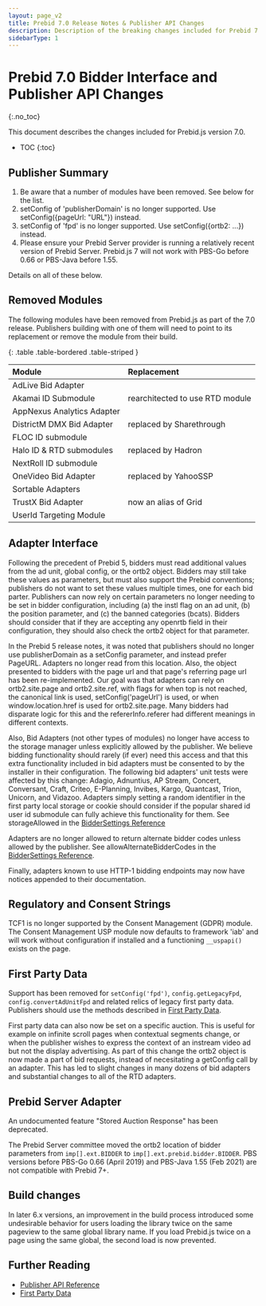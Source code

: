 ```yaml
---
layout: page_v2
title: Prebid 7.0 Release Notes & Publisher API Changes
description: Description of the breaking changes included for Prebid 7.0
sidebarType: 1
---
```


# Prebid 7.0 Bidder Interface and Publisher API Changes

{:.no_toc}

This document describes the changes included for Prebid.js version 7.0.

* TOC
{:toc}

## Publisher Summary

1. Be aware that a number of modules have been removed. See below for the list.
2. setConfig of 'publisherDomain' is no longer supported. Use setConfig({pageUrl: "URL"}) instead.
3. setConfig of 'fpd' is no longer supported. Use setConfig({ortb2: ...}) instead.
4. Please ensure your Prebid Server provider is running a relatively recent version of Prebid Server. Prebid.js 7 will not work with PBS-Go before 0.66 or PBS-Java before 1.55.

Details on all of these below.

## Removed Modules

The following modules have been removed from Prebid.js as part of the 7.0 release. Publishers building with one of them will need to point to its replacement or remove the module from their build. 

{: .table .table-bordered .table-striped }

| Module      | Replacement |
|:-----------------------------------------|:---------------------------------------------------------------------------------------------------------------------------------------------------------------------------------------------------------------------------------------------------------------------------|
| AdLive Bid Adapter
| Akamai ID Submodule | rearchitected to use RTD module
| AppNexus Analytics Adapter
| DistrictM DMX Bid Adapter | replaced by Sharethrough
| FLOC ID submodule
| Halo ID & RTD submodules | replaced by Hadron
| NextRoll ID submodule
| OneVideo Bid Adapter | replaced by YahooSSP
| Sortable Adapters
| TrustX Bid Adapter | now an alias of Grid
| UserId Targeting Module

## Adapter Interface

Following the precedent of Prebid 5, bidders must read additional values from the ad unit, global config, or the ortb2 object. Bidders may still take these values as parameters, but must also support the Prebid conventions; publishers do not want to set these values multiple times, one for each bid parter. Publishers can now rely on certain parameters no longer needing to be set in bidder configuration, including (a) the instl flag on an ad unit, (b) the position parameter, and (c) the banned categories (bcats). Bidders should consider that if they are accepting any openrtb field in their configuration, they should also check the ortb2 object for that parameter. 

In the Prebid 5 release notes, it was noted that publishers should no longer use publisherDomain as a setConfig parameter, and instead prefer PageURL. Adapters no longer read from this location. Also, the object presented to bidders with the page url and that page's referring page url has been re-implemented. Our goal was that adapters can rely on ortb2.site.page and ortb2.site.ref, with flags for when top is not reached, the canonical link is used, setConfig('pageUrl') is used, or when window.location.href is used for ortb2.site.page. Many bidders had disparate logic for this and the refererInfo.referer had different meanings in different contexts.

Also, Bid Adapters (not other types of modules) no longer have access to the storage manager unless explicitly allowed by the publisher. We believe bidding functionality should rarely (if ever) need this access and that this extra functionality included in bid adapters must be consented to by the installer in their configuration. The following bid adapters' unit tests were affected by this change: Adagio, Adnuntius, AP Stream, Concert, Conversant, Craft, Criteo, E-Planning, Invibes, Kargo, Quantcast, Trion, Unicorn, and Vidazoo. Adapters simply setting a random identifier in the first party local storage or cookie should consider if the popular shared id user id submodule can fully achieve this functionality for them. See storageAllowed in the [BidderSettings Reference](/dev-docs/publisher-api-reference/bidderSettings.html#2-bidder-setting-attributes) 

Adapters are no longer allowed to return alternate bidder codes unless allowed by the publisher. See allowAlternateBidderCodes in the [BidderSettings Reference](/dev-docs/publisher-api-reference/bidderSettings.html#2-bidder-setting-attributes).

Finally, adapters known to use HTTP-1 bidding endpoints may now have notices appended to their documentation. 

## Regulatory and Consent Strings

TCF1 is no longer supported by the Consent Management (GDPR) module. The Consent Management USP module now defaults to framework 'iab' and will work without configuration if installed and a functioning `__uspapi()` exists on the page.

## First Party Data

Support has been removed for `setConfig('fpd')`, `config.getLegacyFpd`, `config.convertAdUnitFpd` and related relics of legacy first party data. Publishers should use the methods described in [First Party Data]({{site.baseurl}}/features/firstPartyData.html).

First party data can also now be set on a specific auction. This is useful for example on infinite scroll pages when contextual segments change, or when the publisher wishes to express the context of an instream video ad but not the display advertising. As part of this change the ortb2 object is now made a part of bid requests, instead of necesitating a getConfig call by an adapter. This has led to slight changes in many dozens of bid adapters and substantial changes to all of the RTD adapters. 

## Prebid Server Adapter

An undocumented feature "Stored Auction Response" has been deprecated. 

The Prebid Server committee moved the ortb2 location of bidder parameters from `imp[].ext.BIDDER` to `imp[].ext.prebid.bidder.BIDDER`. PBS versions before PBS-Go 0.66 (April 2019) and PBS-Java 1.55 (Feb 2021) are not compatible with Prebid 7+.

## Build changes

In later 6.x versions, an improvement in the build process introduced some undesirable behavior for users loading the library twice on the same pageview to the same global library name. If you load Prebid.js twice on a page using the same global, the second load is now prevented.

## Further Reading

* [Publisher API Reference](/dev-docs/publisher-api-reference.html)
* [First Party Data](/features/firstPartyData.html)
